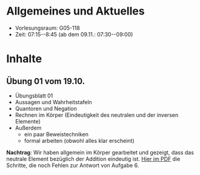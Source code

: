 # Allgemeines und Aktuelles

* Vorlesungsraum: G05-118
* Zeit: 07:15--8:45 (ab dem 09.11.: 07:30--09:00)

# Inhalte

## &Uuml;bung 01 vom 19.10.

 * &Uuml;bungsblatt 01
 * Aussagen und Wahrheitstafeln
 * Quantoren und Negation
 * Rechnen im K&ouml;rper (Eindeutigkeit des neutralen und der inversen Elemente)
 * Au&szlig;erdem
   * ein paar Beweistechniken
   * formal arbeiten (obwohl alles klar erscheint)

**Nachtrag**: Wir haben allgemein im K&ouml;rper gearbeitet und gezeigt, dass das neutrale Element bez&uuml;glich der Addition eindeutig ist. [Hier im PDF](01-A6.pdf) die Schritte, die noch Fehlen zur Antwort von Aufgabe 6.
